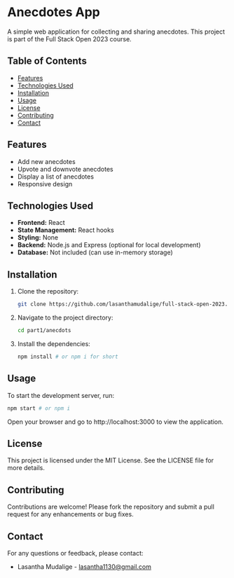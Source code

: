 # Anecdotes App

A simple web application for collecting and sharing anecdotes. This project is part of the Full Stack Open 2023 course.

## Table of Contents

- [Features](#features)
- [Technologies Used](#technologies-used)
- [Installation](#installation)
- [Usage](#usage)
- [License](#license)
- [Contributing](#contributing)
- [Contact](#contact)

## Features

- Add new anecdotes
- Upvote and downvote anecdotes
- Display a list of anecdotes
- Responsive design

## Technologies Used

- **Frontend:** React
- **State Management:** React hooks
- **Styling:** None
- **Backend:** Node.js and Express (optional for local development)
- **Database:** Not included (can use in-memory storage)

## Installation

1. Clone the repository:
   ```bash
   git clone https://github.com/lasanthamudalige/full-stack-open-2023.git
   ```
2. Navigate to the project directory:
   ```bash
   cd part1/anecdots
   ```
3. Install the dependencies:
   ```bash
   npm install # or npm i for short
   ```
## Usage

To start the development server, run:

```bash
npm start # or npm i
```

Open your browser and go to http://localhost:3000 to view the application.

## License

This project is licensed under the MIT License. See the LICENSE file for more details.

## Contributing

Contributions are welcome! Please fork the repository and submit a pull request for any enhancements or bug fixes.

## Contact

For any questions or feedback, please contact:

* Lasantha Mudalige - lasantha1130@gmail.com
